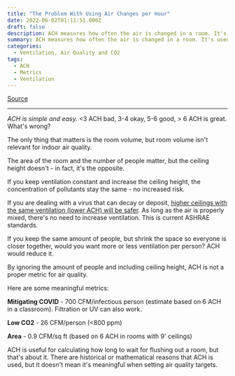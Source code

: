 ```yaml
---
title: "The Problem With Using Air Changes per Hour"
date: 2022-06-02T01:11:51.000Z
draft: false
description: ACH measures how often the air is changed in a room. It's used in medical settings for preventing infection. It's now used everywhere in guidance (I've used it too). The problem is, there's no basis in physics for it.
summary: ACH measures how often the air is changed in a room. It's used in medical settings for preventing infection. It's now used everywhere in guidance (I've used it too). The problem is, there's no basis in physics for it.
categories:
  - Ventilation, Air Quality and CO2
tags:
  - ACH
  - Metrics
  - Ventilation
---
```

[Source](https://twitter.com/joeyfox85/status/1532168079597264898)

---

*ACH is simple and easy.*
<3 ACH bad, 3-4 okay, 5-6 good, > 6 ACH is great.
What's wrong?

The only thing that matters is the room volume, but room volume isn't relevant for indoor air quality.

The area of the room and the number of people matter, but the ceiling height doesn't - in fact, it's the opposite.

If you keep ventilation constant and increase the ceiling height, the concentration of pollutants stay the same - no increased risk.

If you are dealing with a virus that can decay or deposit, [higher ceilings with the same ventilation (lower ACH) will be safer](https://portfolio.cpl.co.uk/CIBSE/202106/42/). As long as the air is properly mixed, there's no need to increase ventilation. This is current ASHRAE standards.

If you keep the same amount of people, but shrink the space so everyone is closer together, would you want more or less ventilation per person? ACH would reduce it.

By ignoring the amount of people and including ceiling height, ACH is not a proper metric for air quality.

Here are some meaningful metrics:

**Mitigating COVID** - 700 CFM/infectious person (estimate based on 6 ACH in a classroom). Filtration or UV can also work.

**Low CO2** - 26 CFM/person (<800 ppm)

**Area** - 0.9 CFM/sq ft (based on 6 ACH in rooms with 9' ceilings)

ACH is useful for calculating how long to wait for flushing out a room, but that's about it. There are historical or mathematical reasons that ACH is used, but it doesn't mean it's meaningful when setting air quality targets.